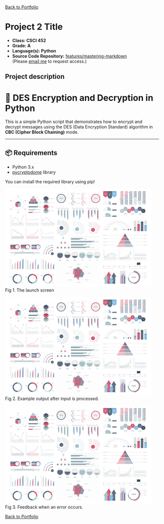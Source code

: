 [Back to Portfolio](./)

Project 2 Title
===============

-   **Class: CSCI 452** 
-   **Grade: A** 
-   **Language(s): Python** 
-   **Source Code Repository:** [features/mastering-markdown](https://github.com/MisterBobsAngryHead/CSCI452)  
    (Please [email me](mailto:richardprice.cyber@gmail.com) to request access.)

## Project description

# 🔐 DES Encryption and Decryption in Python

This is a simple Python script that demonstrates how to encrypt and decrypt messages using the DES (Data Encryption Standard) algorithm in **CBC (Cipher Block Chaining)** mode.

---

## 📦 Requirements

- Python 3.x
- [pycryptodome](https://pypi.org/project/pycryptodome/) library

You can install the required library using pip!

![screenshot](images/dummy_thumbnail.jpg)  
Fig 1. The launch screen

![screenshot](images/dummy_thumbnail.jpg)  
Fig 2. Example output after input is processed.

![screenshot](images/dummy_thumbnail.jpg)  
Fig 3. Feedback when an error occurs.

[Back to Portfolio](./)
